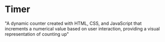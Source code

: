 # Timer
"A dynamic counter created with HTML, CSS, and JavaScript that increments a numerical value based on user interaction, providing a visual representation of counting up"
